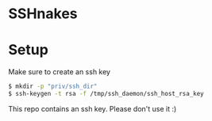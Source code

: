 # SSHnakes

# Setup

Make sure to create an ssh key

```bash
$ mkdir -p "priv/ssh_dir"
$ ssh-keygen -t rsa -f /tmp/ssh_daemon/ssh_host_rsa_key
```
This repo contains an ssh key. Please don't use it :)

